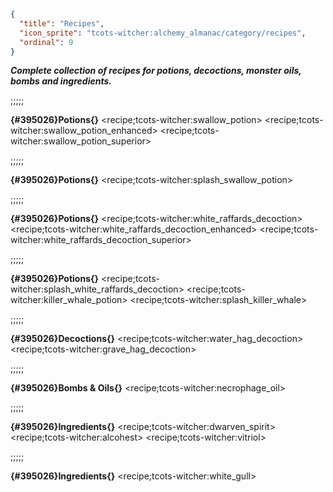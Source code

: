 ```json
{
  "title": "Recipes",
  "icon_sprite": "tcots-witcher:alchemy_almanac/category/recipes",
  "ordinal": 9
}
```


***Complete collection of recipes for potions,
decoctions, monster oils, bombs and ingredients.***

;;;;;

**{#395026}Potions{}**
<recipe;tcots-witcher:swallow_potion>
<recipe;tcots-witcher:swallow_potion_enhanced>
<recipe;tcots-witcher:swallow_potion_superior>

;;;;;

**{#395026}Potions{}**
<recipe;tcots-witcher:splash_swallow_potion>

;;;;;

**{#395026}Potions{}**
<recipe;tcots-witcher:white_raffards_decoction>
<recipe;tcots-witcher:white_raffards_decoction_enhanced>
<recipe;tcots-witcher:white_raffards_decoction_superior>

;;;;;

**{#395026}Potions{}**
<recipe;tcots-witcher:splash_white_raffards_decoction>
<recipe;tcots-witcher:killer_whale_potion>
<recipe;tcots-witcher:splash_killer_whale>


;;;;;

**{#395026}Decoctions{}**
<recipe;tcots-witcher:water_hag_decoction>
<recipe;tcots-witcher:grave_hag_decoction>

;;;;;

**{#395026}Bombs & Oils{}**
<recipe;tcots-witcher:necrophage_oil>


;;;;;

**{#395026}Ingredients{}**
<recipe;tcots-witcher:dwarven_spirit>
<recipe;tcots-witcher:alcohest>
<recipe;tcots-witcher:vitriol>

;;;;;

**{#395026}Ingredients{}**
<recipe;tcots-witcher:white_gull>

